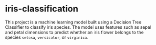 # iris-classification
 This project is a machine learning model built using a Decision Tree Classifier to classify iris species. The model uses features such as sepal and petal dimensions to predict whether an iris flower belongs to the species `setosa`, `versicolor`, or `virginica`.   
